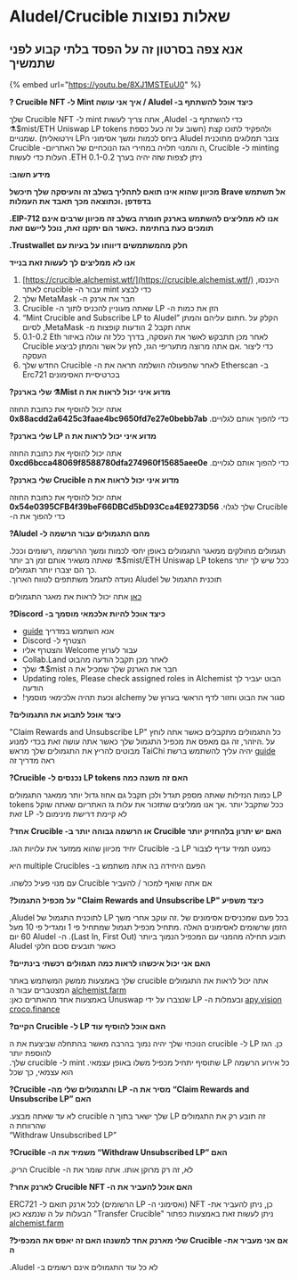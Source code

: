 # Aludel/Crucible שאלות נפוצות

## **אנא צפה בסרטון זה על הפסד בלתי קבוע לפני שתמשיך**

{% embed url="https://youtu.be/8XJ1MSTEuU0" %}

**? Crucible NFT -ל Mint איך אני עושה / Aludel -כיצד אוכל להשתתף ב**

שלך Crucible NFT -ל mint אתה צריך לעשות ,Aludel -כדי להשתתף ב ⚗️$mist/ETH Uniswap LP tokens ולהפקיד לתוכו קצת \(חשוב על זה כעל כספת וירטואלית\) .שמנויים LPביחס לכמות ומשך אסימוני ה Aludel צובר תמלוגים מתוכנית Crucible -ה והמנוי תלויה במחירי הגז הנוכחיים של האתריום, Crucible -ל minting העלות כדי לעשות .ETH ניתן לצפות שזה יהיה בערך 0.1-0.2

**:מידע חשוב**

**מכיוון שהוא אינו תואם לתהליך בשלב זה והעיסקה שלך תיכשל Brave אל תשתמש בדפדפן** **.וכתוצאה מכך תאבד את העמלות**

**.EIP-712 אנו לא ממליצים להשתמש בארנק חומרה בשלב זה מכיוון שרבים אינם תומכים כעת בחתימת** **.כאשר הם יתקנו זאת, נוכל ליישם זאת**

**.Trustwallet חלק מהמשתמשים דיווחו על בעיות עם**

**אנו לא ממליצים לך לעשות זאת בנייד**

1. [https://crucible.alchemist.wtf/](https://crucible.alchemist.wtf/) ,היכנסו לאתר crucible -עבור ה mint כדי לבצע
2. שלך MetaMask -חבר את ארנק ה
3. Crucible -שאתה מעוניין להכניס לתוך ה LP -הזן את כמות ה
4. “Mint Crucible and Subscribe LP to Aludel” הקלק על .חתום עליהם והמתן לסיום ,MetaMask -אתה תקבל 2 הודעות קופצות מ
5. 0.1-0.2 Eth לאחר מכן תתבקש לאשר את העסקה, בדרך כלל זה עולה באיזור Crucible כדי ליצור .אם אתה מרוצה מתעריפי הגז, לחץ על אשר והמתן לביצוע העסקה
6. החדש שלך Crucible -לאחר שהפעולה הושלמה תראה את ה Etherscan -ב Erc721 בכרטיסיית האסימונים

 **?שלי בארנק ⚗️Mist מדוע איני יכול לראות את ה**

אתה יכול להוסיף את כתובת החוזה **0x88acdd2a6425c3faae4bc9650fd7e27e0bebb7ab** .כדי להפוך אותם לגלויים

**?שלי בארנק LP מדוע איני יכול לראות את ה**

אתה יכול להוסיף את כתובת החוזה **0xcd6bcca48069f8588780dfa274960f15685aee0e** .כדי להפוך אותם לגלויים

**?שלי בארנק Crucible מדוע איני יכול לראות את ה**

אתה יכול להוסיף את כתובת החוזה **0x54e0395CFB4f39beF66DBCd5bD93Cca4E9273D56** .שלך לגלוי Crucible -כדי להפוך את ה

**?Aludel -מהם התגמולים עבור הרשמה ל**

.תגמולים מחולקים ממאגר התגמולים באופן יחסי לכמות ומשך ההרשמה ,רשומים וככל שאתה משאיר אותם זמן רב יותר ⚗️$mist/ETH Uniswap LP tokens ככל שיש לך יותר .כך הם יצברו יותר תגמולים  
.נועדה לתגמל משתתפים לטווח הארוך Aludel תוכנית התגמול של

[כאן](https://etherscan.io/address/0x04108d6e9a51bec5170f8fd953a156cf754ba541) אתה יכול לראות את מאגר התגמולים

**?Discord -כיצד אוכל להיות אלכמאי מוסמך ב**

* [guide](https://alchemist-docs.gitbook.io/alchemist/crucible/how-to-become-a-certified-alchemist-on-discord) אנא השתמש במדריך
* Discord -הצטרף ל
* והצטרף אליו Welcome עבור לערוץ
* Collab.Land לאחר מכן תקבל הודעה מהבוט
* שלך ⚗️$mist חבר את הארנק שלך שמכיל את ה
* Updating roles, Please check assigned roles in Alchemist הבוט יעביר לך הודעה 
* !וכעת תהיה אלכימאי מוסמך alchemy סגור את הבוט וחזור לדף הראשי בערוץ של 

**?כיצד אוכל לתבוע את התגמולים**

"Claim Rewards and Unsubscribe LP" כל התגמולים מתקבלים כאשר אתה לוחץ על .היזהר, זה גם מאפס את מכפיל התגמול שלך כאשר אתה עושה זאת בכדי למנוע מבוטים להריץ את התגמולים שלך מראש TaiChi יהיה עליך להשתמש ברשת [guide](taichi-aludel-lp.md) ראה מדריך זה

**?Crucible -נכנסים ל LP tokens האם זה משנה כמה**

כמות הנזילות שאתה מספק תגדל ולכן תקבל גם אחוז גדול יותר ממאגר התגמולים LP tokens ככל שתקבל יותר .אך אנו ממליצים שתזכור את עלות גז האתריום שאתה שוקל זאת LP -לא קיימת דרישת מינימום ל

**?אחד Crucible -או הרשמה גבוהה יותר ב Crucible האם יש יתרון בלהחזיק יותר**

.יחיד מכיוון שהוא ממזער את עלויות הגז Crucible -ב LP כמעט תמיד עדיף לצבור

היא multiple Crucibles -הפעם היחידה בה אתה משתמש ב

.עם מנוי פעיל כלשהו Crucible אם אתה שואף למכור / להעביר

**?על מכפיל התגמול "Claim Rewards and Unsubscribe LP" כיצד משפיע**

,Aludel לתוכנית התגמול של LP בכל פעם שמכניסים אסימונים של .זה עוקב אחרי משך הזמן שרשומים לאסימונים האלה .מתחיל מכפיל תגמול שמתחיל פי 1 ומגדיל פי 10 מעל 60 יום Aludel -ה .\(Last In, First Out\) תובע תחילה מהמנוי עם המכפיל הנמוך ביותר Aludel כאשר תובעים סכום חלקי

**?האם אני יכול איכשהו לראות כמה תגמולים רכשתי בינתיים**

שלך באמצעות ממשק המשתמש באתר crucible אתה יכול לראות את התגמולים המצטברים עבור ה [alchemist.farm](https://alchemist.farm)  
:באמצעות אחד מהאתרים כאן Unuswap שנצברו על ידי LP -ובעמלות ה [apy.vision](https://apy.vision/) [croco.finance](https://croco.finance/)

**?הקיים Crucible -ל LP האם אוכל להוסיף עוד**

הנוכחי שלך יהיה נמוך בהרבה מאשר בהתחלה שביצעת את ה crucible -ל LP כן. הגז להוספת יותר  
.שלך crucible -ל mint .שתוסיף יתחיל מכפיל משלו באופן עצמאי LP כל אירוע הרשמה הוא עצמאי, כך שכל

**?Crucible -והתגמולים שלי מה LP -מסיר את ה “Claim Rewards and Unsubscribe LP” האם**

.לא עד שאתה מבצע crucible שלך ישאר בתוך ה LP זה תובע רק את התגמולים שהרווחת ה  
“Withdraw Unsubscribed LP”

**?Crucible -משמיד את ה “Withdraw Unsubscribed LP” האם**

.הריק Crucible -לא, זה רק מרוקן אותו. אתה שומר את ה

**?לארנק אחר Crucible NFT -האם אוכל להעביר את ה**

ERC721 -לכל ארנק תואם ל \(הרשומים LP -ואסימוני ה\) NFT -כן, ניתן להעביר את הבעלות על ה שנמצא כאן "Transfer Crucible" ניתן לעשות זאת באמצעות כפתור [alchemist.farm](https://alchemist.farm/)

**?שלי מארנק אחד למשנהו האם זה יאפס את המכפיל Crucible -אם אני מעביר את ה**

.Aludel -לא כל עוד התגמולים אינם רשומים ב

